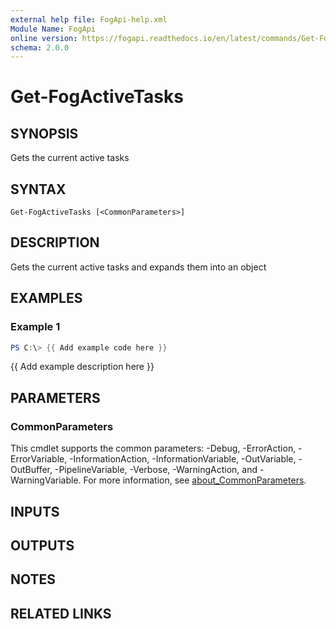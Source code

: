 ```yaml
---
external help file: FogApi-help.xml
Module Name: FogApi
online version: https://fogapi.readthedocs.io/en/latest/commands/Get-FogActiveTasks
schema: 2.0.0
---
```


# Get-FogActiveTasks

## SYNOPSIS
Gets the current active tasks

## SYNTAX

```
Get-FogActiveTasks [<CommonParameters>]
```

## DESCRIPTION
Gets the current active tasks and expands them into an object

## EXAMPLES

### Example 1
```powershell
PS C:\> {{ Add example code here }}
```

{{ Add example description here }}

## PARAMETERS

### CommonParameters
This cmdlet supports the common parameters: -Debug, -ErrorAction, -ErrorVariable, -InformationAction, -InformationVariable, -OutVariable, -OutBuffer, -PipelineVariable, -Verbose, -WarningAction, and -WarningVariable. For more information, see [about_CommonParameters](http://go.microsoft.com/fwlink/?LinkID=113216).

## INPUTS

## OUTPUTS

## NOTES

## RELATED LINKS
